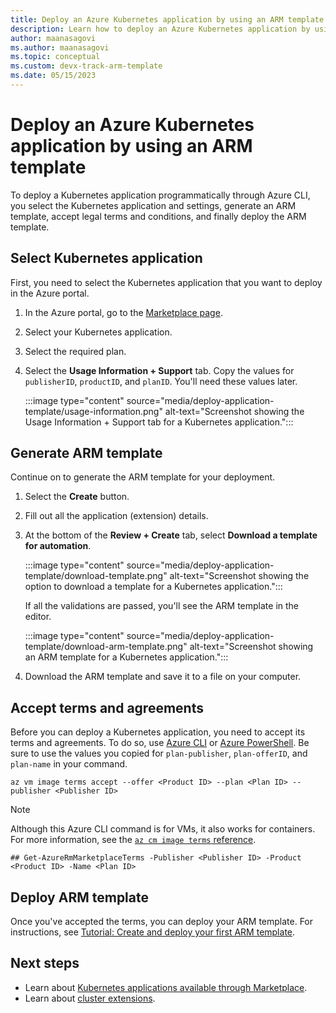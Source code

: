 ```yaml
---
title: Deploy an Azure Kubernetes application by using an ARM template
description: Learn how to deploy an Azure Kubernetes application by using an ARM template.
author: maanasagovi
ms.author: maanasagovi
ms.topic: conceptual
ms.custom: devx-track-arm-template
ms.date: 05/15/2023
---
```


# Deploy an Azure Kubernetes application by using an ARM template

To deploy a Kubernetes application programmatically through Azure CLI, you select the Kubernetes application and settings, generate an ARM template, accept legal terms and conditions, and finally deploy the ARM template.

## Select Kubernetes application

First, you need to select the Kubernetes application that you want to deploy in the Azure portal.

1. In the Azure portal, go to the [Marketplace page](https://ms.portal.azure.com/#view/Microsoft_Azure_Marketplace/MarketplaceOffersBlade/selectedMenuItemId/home/fromContext/AKS).
1. Select your Kubernetes application.
1. Select the required plan.
1. Select the **Usage Information + Support** tab. Copy the values for `publisherID`, `productID`, and `planID`. You'll need these values later.

   :::image type="content" source="media/deploy-application-template/usage-information.png" alt-text="Screenshot showing the Usage Information + Support tab for a Kubernetes application.":::

## Generate ARM template

Continue on to generate the ARM template for your deployment.

1. Select the **Create** button.
1. Fill out all the application (extension) details.
1. At the bottom of the **Review + Create** tab, select **Download a template for automation**. 

   :::image type="content" source="media/deploy-application-template/download-template.png" alt-text="Screenshot showing the option to download a template for a Kubernetes application.":::

   If all the validations are passed, you'll see the ARM template in the editor.

   :::image type="content" source="media/deploy-application-template/download-arm-template.png" alt-text="Screenshot showing an ARM template for a Kubernetes application.":::

1. Download the ARM template and save it to a file on your computer.

## Accept terms and agreements

Before you can deploy a Kubernetes application, you need to accept its terms and agreements. To do so, use [Azure CLI](/cli/azure/vm/image/terms) or [Azure PowerShell](/powershell/module/azurerm.marketplaceordering/). Be sure to use the values you copied for `plan-publisher`, `plan-offerID`, and `plan-name` in your command.

```azurecli
az vm image terms accept --offer <Product ID> --plan <Plan ID> --publisher <Publisher ID>
```

> [!NOTE]
> Although this Azure CLI command is for VMs, it also works for containers. For more information, see the [`az cm image terms` reference](/cli/azure/vm/image/terms).

```azurepowershell
## Get-AzureRmMarketplaceTerms -Publisher <Publisher ID> -Product <Product ID> -Name <Plan ID>
```

## Deploy ARM template

Once you've accepted the terms, you can deploy your ARM template. For instructions, see [Tutorial: Create and deploy your first ARM template](/azure/azure-resource-manager/templates/template-tutorial-create-first-template).

## Next steps

- Learn about [Kubernetes applications available through Marketplace](deploy-marketplace.md).
- Learn about [cluster extensions](cluster-extensions.md).
